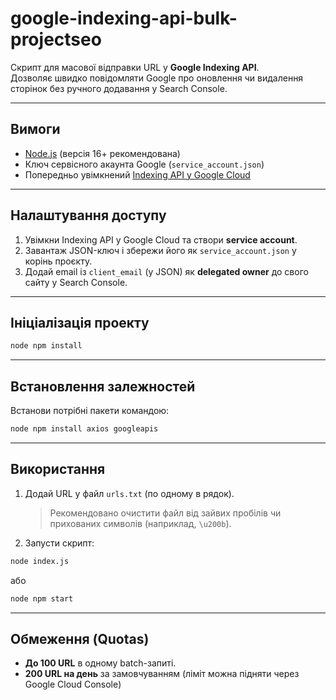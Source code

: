 # google-indexing-api-bulk-projectseo

Скрипт для масової відправки URL у **Google Indexing API**.  
Дозволяє швидко повідомляти Google про оновлення чи видалення сторінок без ручного додавання у Search Console.

---

## Вимоги

- [Node.js](https://nodejs.org/en/download/) (версія 16+ рекомендована)
- Ключ сервісного акаунта Google (`service_account.json`)
- Попередньо увімкнений [Indexing API у Google Cloud](https://developers.google.com/search/apis/indexing-api/v3/prereqs)

---

## Налаштування доступу

1. Увімкни Indexing API у Google Cloud та створи **service account**.
2. Завантаж JSON-ключ і збережи його як `service_account.json` у корінь проєкту.
3. Додай email із `client_email` (у JSON) як **delegated owner** до свого сайту у Search Console.

---

## Ініціалізація проекту

```bash
node npm install
```

---

## Встановлення залежностей

Встанови потрібні пакети командою:

```bash
node npm install axios googleapis
```

---

## Використання

1. Додай URL у файл `urls.txt` (по одному в рядок).

   > Рекомендовано очистити файл від зайвих пробілів чи прихованих символів (наприклад, `\u200b`).

2. Запусти скрипт:

```bash
node index.js
```

або

```bash
node npm start
```

---

## Обмеження (Quotas)

- **До 100 URL** в одному batch-запиті.
- **200 URL на день** за замовчуванням (ліміт можна підняти через Google Cloud Console)
